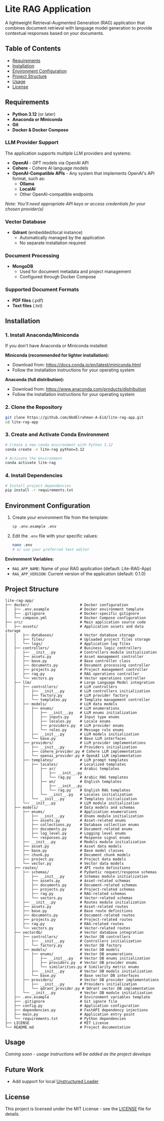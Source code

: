 # Lite RAG Application

A lightweight Retrieval-Augmented Generation (RAG) application that combines document retrieval with language model generation to provide contextual responses based on your documents.

## Table of Contents

- [Requirements](#requirements)
- [Installation](#installation)
- [Environment Configuration](#environment-configuration)
- [Project Structure](#project-structure)
- [Usage](#usage)
- [License](#license)

## Requirements

- **Python 3.12** (or later)
- **Anaconda or Miniconda**
- **Git**
- **Docker & Docker Compose**

### LLM Provider Support

The application supports multiple LLM providers and systems:

- **OpenAI** - GPT models via OpenAI API
- **Cohere** - Cohere AI language models
- **OpenAI-Compatible APIs** - Any system that implements OpenAI's API format, such as:
  - **Ollama**
  - **LocalAI**
  - Other OpenAI-compatible endpoints

*Note: You'll need appropriate API keys or access credentials for your chosen provider(s)*

### Vector Database

- **Qdrant** (embedded/local instance)
  - Automatically managed by the application
  - No separate installation required

### Document Processing

- **MongoDB**
  - Used for document metadata and project management
  - Configured through Docker Compose

### Supported Document Formats

- **PDF files** (.pdf)
- **Text files** (.txt)

## Installation

### 1. Install Anaconda/Miniconda

If you don't have Anaconda or Miniconda installed:

**Miniconda (recommended for lighter installation):**
- Download from: https://docs.conda.io/en/latest/miniconda.html
- Follow the installation instructions for your operating system

**Anaconda (full distribution):**
- Download from: https://www.anaconda.com/products/distribution
- Follow the installation instructions for your operating system

### 2. Clone the Repository

```bash
git clone https://github.com/AbdElrahman-A-Eid/lite-rag-app.git
cd lite-rag-app
```

### 3. Create and Activate Conda Environment

```bash
# Create a new conda environment with Python 3.12
conda create -n lite-rag python=3.12

# Activate the environment
conda activate lite-rag
```

### 4. Install Dependencies

```bash
# Install project dependencies
pip install -r requirements.txt
```

## Environment Configuration

1. Create your environment file from the template:
   ```bash
   cp .env.example .env
   ```

2. Edit the `.env` file with your specific values:
   ```bash
   nano .env
   # or use your preferred text editor
   ```

**Environment Variables:**
- `RAG_APP_NAME`: Name of your RAG application (default: Lite-RAG-App)
- `RAG_APP_VERSION`: Current version of the application (default: 0.1.0)

## Project Structure

```
lite-rag-app/
├── docker/                       # Docker configuration
│   ├── .env.example              # Docker environment template
│   ├── .gitignore                # Docker-specific gitignore
│   └── compose.yml               # Docker Compose configuration
├── src/                          # Main application source code
│   ├── assets/                   # Application assets and data storage
│   │   ├── databases/            # Vector database storage
│   │   ├── files/                # Uploaded project files storage
│   │   └── logs/                 # Application log files
│   ├── controllers/              # Business logic controllers
│   │   ├── __init__.py           # Controllers module initialization
│   │   ├── assets.py             # Asset management controller
│   │   ├── base.py               # Base controller class
│   │   ├── documents.py          # Document processing controller
│   │   ├── projects.py           # Project management controller
│   │   ├── rag.py                # RAG operations controller
│   │   └── vectors.py            # Vector operations controller
│   ├── llm/                      # Large Language Model integration
│   │   ├── controllers/          # LLM controllers
│   │   │   ├── __init__.py       # LLM controllers initialization
│   │   │   ├── factory.py        # LLM provider factory
│   │   │   └── templates.py      # Template management controller
│   │   ├── models/               # LLM data models
│   │   │   ├── enums/            # LLM enumerations
│   │   │   │   ├── __init__.py   # LLM enums initialization
│   │   │   │   ├── inputs.py     # Input type enums
│   │   │   │   ├── locales.py    # Locale enums
│   │   │   │   ├── providers.py  # LLM provider enums
│   │   │   │   └── roles.py      # Message role enums
│   │   │   ├── __init__.py       # LLM models initialization
│   │   │   └── base.py           # Base LLM interfaces
│   │   ├── providers/            # LLM provider implementations
│   │   │   ├── __init__.py       # Providers initialization
│   │   │   ├── cohere_provider.py # Cohere LLM implementation
│   │   │   └── openai_provider.py # OpenAI LLM implementation
│   │   ├── templates/            # LLM prompt templates
│   │   │   ├── locales/          # Localized templates
│   │   │   │   ├── ar/           # Arabic templates
│   │   │   │   │   ├── __init__.py
│   │   │   │   │   └── rag.py    # Arabic RAG templates
│   │   │   │   ├── en/           # English templates
│   │   │   │   │   ├── __init__.py
│   │   │   │   │   └── rag.py    # English RAG templates
│   │   │   │   └── __init__.py   # Locales initialization
│   │   │   └── __init__.py       # Templates initialization
│   │   └── __init__.py           # LLM module initialization
│   ├── models/                   # Data models and schemas
│   │   ├── enums/                # Application enumerations
│   │   │   ├── __init__.py       # Enums module initialization
│   │   │   ├── assets.py         # Asset-related enums
│   │   │   ├── collections.py    # Database collection enums
│   │   │   ├── documents.py      # Document-related enums
│   │   │   ├── log_level.py      # Logging level enums
│   │   │   └── responses.py      # Response signal enums
│   │   ├── __init__.py           # Models module initialization
│   │   ├── asset.py              # Asset data models
│   │   ├── base.py               # Base model classes
│   │   ├── chunk.py              # Document chunk models
│   │   ├── project.py            # Project data models
│   │   └── vector.py             # Vector data models
│   ├── routes/                   # API route definitions
│   │   ├── schemas/              # Pydantic request/response schemas
│   │   │   ├── __init__.py       # Schemas module initialization
│   │   │   ├── assets.py         # Asset-related schemas
│   │   │   ├── documents.py      # Document-related schemas
│   │   │   ├── projects.py       # Project-related schemas
│   │   │   ├── rag.py            # RAG-related schemas
│   │   │   └── vectors.py        # Vector-related schemas
│   │   ├── __init__.py           # Routes module initialization
│   │   ├── assets.py             # Asset-related routes
│   │   ├── base.py               # Base route definitions
│   │   ├── documents.py          # Document-related routes
│   │   ├── projects.py           # Project-related routes
│   │   ├── rag.py                # RAG-related routes
│   │   └── vectors.py            # Vector-related routes
│   ├── vectordb/                 # Vector database integration
│   │   ├── controllers/          # Vector DB controllers
│   │   │   ├── __init__.py       # Controllers initialization
│   │   │   └── factory.py        # Vector DB factory
│   │   ├── models/               # Vector DB models
│   │   │   ├── enums/            # Vector DB enumerations
│   │   │   │   ├── __init__.py   # Vector DB enums initialization
│   │   │   │   ├── providers.py  # Vector DB provider enums
│   │   │   │   └── similarities.py # Similarity metric enums
│   │   │   ├── __init__.py       # Vector DB models initialization
│   │   │   └── base.py           # Base vector DB interfaces
│   │   ├── providers/            # Vector DB provider implementations
│   │   │   ├── __init__.py       # Providers initialization
│   │   │   └── qdrant_provider.py # Qdrant vector DB implementation
│   │   └── __init__.py           # Vector DB module initialization
│   ├── .env.example              # Environment variables template
│   ├── .gitignore                # Git ignore file
│   ├── config.py                 # Application configuration
│   ├── dependencies.py           # FastAPI dependency injections
│   ├── main.py                   # Application entry point
│   └── requirements.txt          # Python dependencies
├── LICENSE                       # MIT License
└── README.md                     # Project documentation
```

## Usage

*Coming soon - usage instructions will be added as the project develops*

## Future Work
   - Add support for local [Unstructured Loader](https://python.langchain.com/docs/integrations/document_loaders/unstructured_file/)

## License

This project is licensed under the MIT License - see the [LICENSE](LICENSE) file for details.

